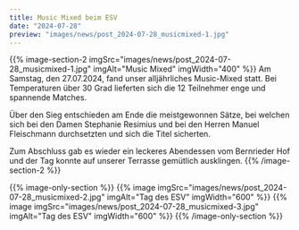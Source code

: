 ```yaml
---
title: Music Mixed beim ESV
date: "2024-07-28"
preview: "images/news/post_2024-07-28_musicmixed-1.jpg"
---
```


{{% image-section-2 imgSrc="images/news/post_2024-07-28_musicmixed-1.jpg" imgAlt="Music Mixed" imgWidth="400" %}}
Am Samstag, den 27.07.2024, fand unser alljährliches Music-Mixed statt. Bei Temperaturen über 30 Grad lieferten sich die 12 Teilnehmer enge und spannende Matches.

Über den Sieg entschieden am Ende die meistgewonnen Sätze, bei welchen sich bei den Damen Stephanie Resimius und bei den Herren Manuel Fleischmann durchsetzten und sich die Titel sicherten.

Zum Abschluss gab es wieder ein leckeres Abendessen vom Bernrieder Hof und der Tag konnte auf unserer Terrasse gemütlich ausklingen.
{{% /image-section-2 %}}

{{% image-only-section %}}
{{% image imgSrc="images/news/post_2024-07-28_musicmixed-2.jpg" imgAlt="Tag des ESV" imgWidth="600" %}}
{{% image imgSrc="images/news/post_2024-07-28_musicmixed-3.jpg" imgAlt="Tag des ESV" imgWidth="600" %}}
{{% /image-only-section %}}
